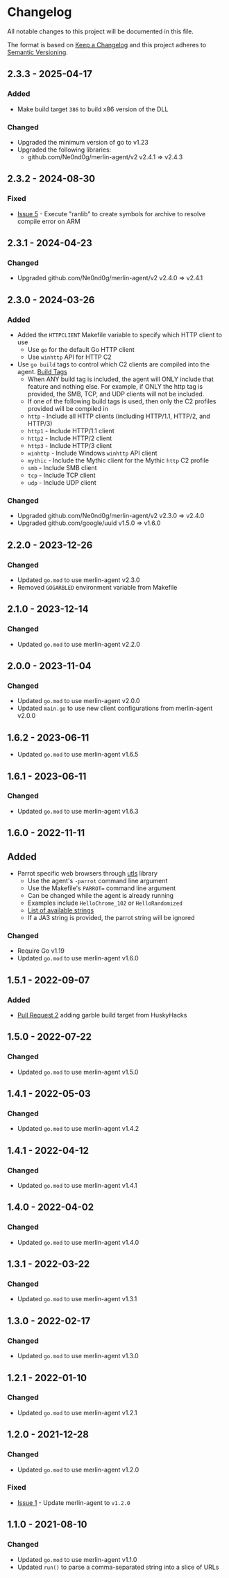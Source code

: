 # Changelog
All notable changes to this project will be documented in this file.

The format is based on [Keep a Changelog](http://keepachangelog.com/en/1.0.0/)
and this project adheres to [Semantic Versioning](http://semver.org/spec/v2.0.0.html).

## 2.3.3 - 2025-04-17

### Added

- Make build target `386` to build x86 version of the DLL

### Changed

- Upgraded the minimum version of go to v1.23
- Upgraded the following libraries:
  - github.com/Ne0nd0g/merlin-agent/v2 v2.4.1 => v2.4.3

## 2.3.2 - 2024-08-30

### Fixed

- [Issue 5](https://github.com/Ne0nd0g/merlin-agent-dll/issues/5) - Execute "ranlib" to create symbols for archive to resolve compile error on ARM

## 2.3.1 - 2024-04-23

### Changed

- Upgraded github.com/Ne0nd0g/merlin-agent/v2 v2.4.0 => v2.4.1

## 2.3.0 - 2024-03-26

### Added

- Added the `HTTPCLIENT` Makefile variable to specify which HTTP client to use
  - Use `go` for the default Go HTTP client
  - Use `winhttp` API for HTTP C2
- Use `go build` tags to control which C2 clients are compiled into the agent. [Build Tags](https://merlin-c2.readthedocs.io/en/latest/agent/custom.html#build-tags)
  - When ANY build tag is included, the agent will ONLY include that feature and nothing else. For example, if ONLY the http tag is provided, the SMB, TCP, and UDP clients will not be included.
  - If one of the following build tags is used, then only the C2 profiles provided will be compiled in
  - `http` - Include all HTTP clients (including HTTP/1.1, HTTP/2, and HTTP/3)
  - `http1` - Include HTTP/1.1 client
  - `http2` - Include HTTP/2 client
  - `http3` - Include HTTP/3 client
  - `winhttp` - Include Windows `winhttp` API client
  - `mythic` - Include the Mythic client for the Mythic `http` C2 profile
  - `smb` - Include SMB client
  - `tcp` - Include TCP client
  - `udp` - Include UDP client

### Changed

- Upgraded github.com/Ne0nd0g/merlin-agent/v2 v2.3.0 => v2.4.0
- Upgraded github.com/google/uuid v1.5.0 => v1.6.0

## 2.2.0 - 2023-12-26

### Changed

- Updated `go.mod` to use merlin-agent v2.3.0
- Removed `GOGARBLED` environment variable from Makefile

## 2.1.0 - 2023-12-14

### Changed

- Updated `go.mod` to use merlin-agent v2.2.0

## 2.0.0 - 2023-11-04

### Changed

- Updated `go.mod` to use merlin-agent v2.0.0
- Updated `main.go` to use new client configurations from merlin-agent v2.0.0

## 1.6.2 - 2023-06-11

- Updated `go.mod` to use merlin-agent v1.6.5

## 1.6.1 - 2023-06-11

### Changed

- Updated `go.mod` to use merlin-agent v1.6.3

## 1.6.0 - 2022-11-11

## Added

- Parrot specific web browsers through [utls](https://github.com/refraction-networking/utls#parroting) library
    - Use the agent's `-parrot` command line argument
    - Use the Makefile's `PARROT=` command line argument
    - Can be changed while the agent is already running
    - Examples include `HelloChrome_102` or `HelloRandomized`
    - [List of available strings](https://github.com/refraction-networking/utls/blob/8e1e65eb22d21c635523a31ec2bcb8730991aaad/u_common.go#L150)
    - If a JA3 string is provided, the parrot string will be ignored

### Changed

- Require Go v1.19
- Updated `go.mod` to use merlin-agent v1.6.0

## 1.5.1 - 2022-09-07

### Added

- [Pull Request 2](https://github.com/Ne0nd0g/merlin-agent-dll/pull/2) adding garble build target from HuskyHacks

## 1.5.0 - 2022-07-22

### Changed

- Updated `go.mod` to use merlin-agent v1.5.0

## 1.4.1 - 2022-05-03

### Changed

- Updated `go.mod` to use merlin-agent v1.4.2

## 1.4.1 - 2022-04-12

### Changed

- Updated `go.mod` to use merlin-agent v1.4.1

## 1.4.0 - 2022-04-02

### Changed

- Updated `go.mod` to use merlin-agent v1.4.0

## 1.3.1 - 2022-03-22

### Changed

- Updated `go.mod` to use merlin-agent v1.3.1

## 1.3.0 - 2022-02-17

### Changed

- Updated `go.mod` to use merlin-agent v1.3.0

## 1.2.1 - 2022-01-10

### Changed

- Updated `go.mod` to use merlin-agent v1.2.1

## 1.2.0 - 2021-12-28

### Changed

- Updated `go.mod` to use merlin-agent v1.2.0

### Fixed

- [Issue 1](https://github.com/Ne0nd0g/merlin-agent-dll/issues/1) - Update merlin-agent to `v1.2.0`

## 1.1.0 - 2021-08-10

### Changed

- Updated `go.mod` to use merlin-agent v1.1.0
- Updated `run()` to parse a comma-separated string into a slice of URLs
